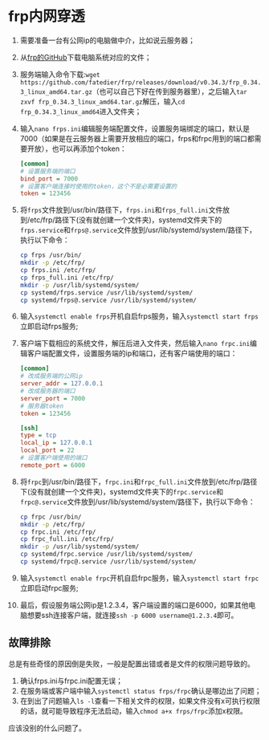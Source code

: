 # frp内网穿透

1. 需要准备一台有公网ip的电脑做中介，比如说云服务器；

2. 从[frp的GitHub](https://github.com/fatedier/frp/releases)下载电脑系统对应的文件；

3. 服务端输入命令下载:`wget https://github.com/fatedier/frp/releases/download/v0.34.3/frp_0.34.3_linux_amd64.tar.gz`（也可以自己下好在传到服务器里），之后输入`tar zxvf frp_0.34.3_linux_amd64.tar.gz`解压，输入`cd frp_0.34.3_linux_amd64`进入文件夹；

4. 输入`nano frps.ini`编辑服务端配置文件，设置服务端绑定的端口，默认是7000（如果是在云服务器上需要开放相应的端口，frps和frpc用到的端口都需要开放），也可以再添加个token：

   ```ini
   [common]
   # 设置服务端的端口
   bind_port = 7000
   # 设置客户端连接时使用的token，这个不是必需要设置的
   token = 123456
   ```

5. 将`frps`文件放到/usr/bin/路径下，`frps.ini`和`frps_full.ini`文件放到/etc/frp/路径下(没有就创建一个文件夹)，systemd文件夹下的`frps.service`和`frps@.service`文件放到/usr/lib/systemd/system/路径下，执行以下命令：

   ```bash
   cp frps /usr/bin/
   mkdir -p /etc/frp/
   cp frps.ini /etc/frp/
   cp frps_full.ini /etc/frp/
   mkdir -p /usr/lib/systemd/system/
   cp systemd/frps.service /usr/lib/systemd/system/
   cp systemd/frps@.service /usr/lib/systemd/system/
   ```

6. 输入`systemctl enable frps`开机自启frps服务，输入`systemctl start frps`立即启动frps服务;

7. 客户端下载相应的系统文件，解压后进入文件夹，然后输入`nano frpc.ini`编辑客户端配置文件，设置服务端的ip和端口，还有客户端使用的端口：

   ```ini
   [common]
   # 改成服务端的公网ip
   server_addr = 127.0.0.1
   # 改成服务器的端口
   server_port = 7000
   # 服务器token
   token = 123456
   
   [ssh]
   type = tcp
   local_ip = 127.0.0.1
   local_port = 22
   # 设置客户端使用的端口
   remote_port = 6000
   ```

8. 将`frpc`到/usr/bin/路径下，`frpc.ini`和`frpc_full.ini`文件放到/etc/frp/路径下(没有就创建一个文件夹)，systemd文件夹下的`frpc.service`和`frpc@.service`文件放到/usr/lib/systemd/system/路径下，执行以下命令：

   ```bash
   cp frpc /usr/bin/
   mkdir -p /etc/frp/
   cp frpc.ini /etc/frp/
   cp frpc_full.ini /etc/frp/
   mkdir -p /usr/lib/systemd/system/
   cp systemd/frpc.service /usr/lib/systemd/system/
   cp systemd/frpc@.service /usr/lib/systemd/system/
   ```

9. 输入`systemctl enable frpc`开机自启frpc服务，输入`systemctl start frpc`立即启动frpc服务;

10. 最后，假设服务端公网ip是1.2.3.4，客户端设置的端口是6000，如果其他电脑想要ssh连接客户端，就连接`ssh -p 6000 username@1.2.3.4`即可。



## 故障排除

总是有些奇怪的原因倒是失败，一般是配置出错或者是文件的权限问题导致的。

1. 确认frps.ini与frpc.ini配置无误；
2. 在服务端或客户端中输入`systemctl status frps/frpc`确认是哪边出了问题；
3. 在到出了问题输入`ls -l`查看一下相关文件的权限，如果文件没有x可执行权限的话，就可能导致程序无法启动，输入`chmod a+x frps/frpc`添加x权限。

应该没别的什么问题了。